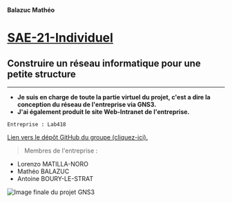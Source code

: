 **Balazuc Mathéo**
# [SAE-21-Individuel](https://github.com/matheobalazuc/SAE-21-Individuel)
## Construire un réseau informatique pour une petite structure
---

 - **Je suis en charge de toute la partie virtuel du projet, c'est a dire la conception du réseau de l'entreprise via GNS3.**
 - **J'ai également produit le site Web-Intranet de l'entreprise.**


```Entreprise : Lab418```

[Lien vers le dépôt GitHub du groupe (cliquez-ici).](https://github.com/s4uc3-1s-n0t-sus/SAE21_IUTBZ)

> Membres de l'entreprise : 
* Lorenzo MATILLA-NORO
* Mathéo BALAZUC
* Antoine BOURY-LE-STRAT

![Image finale du projet GNS3](../SAE-21-Individuel/Image%20de%20l'%C3%A9volution%20du%20projet%20GNS3/Capture%20finale%20du%20projet%20GNS3-Lab418.png "Image finale du projet GNS3")
